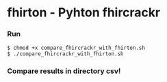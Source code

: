 # fhirton - Pyhton fhircrackr

### Run  
```
$ chmod +x compare_fhircrackr_with_fhirton.sh
$ ./compare_fhircrackr_with_fhirton.sh
```

### Compare results in directory csv!
